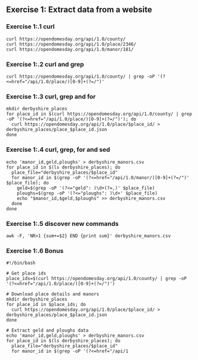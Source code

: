 ## Exercise 1: Extract data from a website

### Exercise 1:.1 curl
```
curl https://opendomesday.org/api/1.0/county/
curl https://opendomesday.org/api/1.0/place/2346/
curl https://opendomesday.org/api/1.0/manor/181/

```
### Exercise 1:.2 curl and grep
```
curl https://opendomesday.org/api/1.0/county/ | grep -oP '(?<=href="/api/1.0/place/)[0-9]+(?=/")'

```
### Exercise 1:.3 curl, grep and for
```
mkdir derbyshire_places
for place_id in $(curl https://opendomesday.org/api/1.0/county/ | grep -oP '(?<=href="/api/1.0/place/)[0-9]+(?=/")'); do
  curl https://opendomesday.org/api/1.0/place/$place_id/ > derbyshire_places/place_$place_id.json
done

```
### Exercise 1:.4 curl, grep, for and sed
```
echo 'manor_id,geld,ploughs' > derbyshire_manors.csv
for place_id in $(ls derbyshire_places); do
  place_file="derbyshire_places/$place_id"
  for manor_id in $(grep -oP '(?<=href="/api/1.0/manor/)[0-9]+(?=/")' $place_file); do
    geld=$(grep -oP '(?<="geld": )\d+(?=,)' $place_file)
    ploughs=$(grep -oP '(?<="ploughs": )\d+' $place_file)
    echo "$manor_id,$geld,$ploughs" >> derbyshire_manors.csv
  done
done

```
### Exercise 1:.5 discover new commands
```
awk -F, 'NR>1 {sum+=$2} END {print sum}' derbyshire_manors.csv

```
### Exercise 1:.6 Bonus
```
#!/bin/bash

# Get place ids
place_ids=$(curl https://opendomesday.org/api/1.0/county/ | grep -oP '(?<=href="/api/1.0/place/)[0-9]+(?=/")')

# Download place details and manors
mkdir derbyshire_places
for place_id in $place_ids; do
  curl https://opendomesday.org/api/1.0/place/$place_id/ > derbyshire_places/place_$place_id.json
done

# Extract geld and ploughs data
echo 'manor_id,geld,ploughs' > derbyshire_manors.csv
for place_id in $(ls derbyshire_places); do
  place_file="derbyshire_places/$place_id"
  for manor_id in $(grep -oP '(?<=href="/api/1

```

